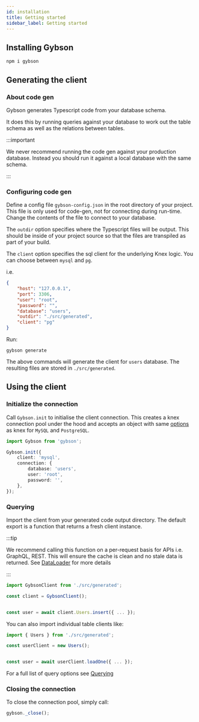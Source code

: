 ```yaml
---
id: installation
title: Getting started
sidebar_label: Getting started
---
```


## Installing Gybson

```
npm i gybson
```

## Generating the client

### About code gen

Gybson generates Typescript code from your database schema.

It does this by running queries against your database to work out the table schema as well as the relations between tables.

:::important

We never recommend running the code gen against your production database. Instead you should run it against a local database with the same schema.

:::

### Configuring code gen

Define a config file `gybson-config.json` in the root directory of your project.
This file is only used for code-gen, not for connecting during run-time.
Change the contents of the file to connect to your database.

The `outdir` option specifies where the Typescript files will be output.
This should be inside of your project source so that the files are transpiled as part of your build.

The `client` option specifies the sql client for the underlying Knex logic. You can choose between `mysql` and `pg`.

i.e.

```json
{
    "host": "127.0.0.1",
    "port": 3306,
    "user": "root",
    "password": "",
    "database": "users",
    "outdir": "./src/generated",
    "client": "pg"
}
```

Run:

```
gybson generate
```

The above commands will generate the client for `users` database.
The resulting files are stored in `./src/generated`.

## Using the client

### Initialize the connection

Call `Gybson.init` to initialise the client connection.
This creates a knex connection pool under the hood and accepts an object with same [options](http://knexjs.org/#Installation-client) as knex for `MySQL` and `PostgreSQL`.

```typescript
import Gybson from 'gybson';

Gybson.init({
    client: 'mysql',
    connection: {
        database: 'users',
        user: 'root',
        password: '',
    },
});
```

### Querying

Import the client from your generated code output directory.
The default export is a function that returns a fresh client instance.

:::tip

We recommend calling this function on a per-request basis for APIs i.e. GraphQL, REST.
This will ensure the cache is clean and no stale data is returned.
See [DataLoader](https://github.com/graphql/dataloader#caching-per-request) for more details

:::

```typescript
import GybsonClient from './src/generated';

const client = GybsonClient();


const user = await client.Users.insert({ ... });

```

You can also import individual table clients like:

```typescript
import { Users } from './src/generated';

const userClient = new Users();


const user = await userClient.loadOne({ ... });

```

For a full list of query options see [Querying](querying.md)

### Closing the connection

To close the connection pool, simply call:

```typescript
gybson._close();
```
